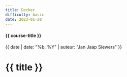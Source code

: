 ```yaml
---
title: Docker
difficulty: basic
date: 2023-01-20
---
```


#### {{ course-title }}
{{ date | date: "%b, %Y" | auteur: "Jan Jaap Siewers" }}

# {{ title }}